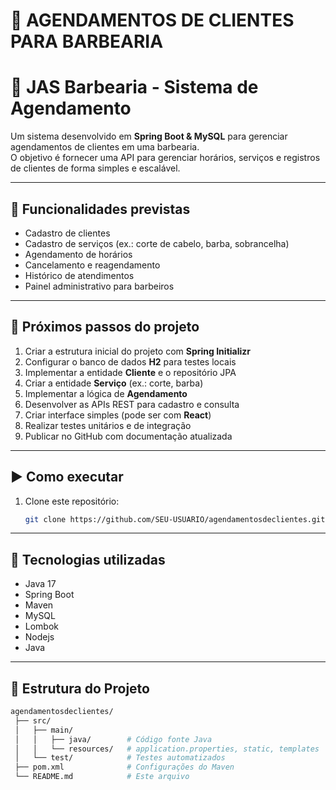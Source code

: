 # 📌 AGENDAMENTOS DE CLIENTES PARA BARBEARIA

# 💈 JAS Barbearia - Sistema de Agendamento  

Um sistema desenvolvido em **Spring Boot & MySQL** para gerenciar agendamentos de clientes em uma barbearia.  
O objetivo é fornecer uma API para gerenciar horários, serviços e registros de clientes de forma simples e escalável. 

---

## 🚀 Funcionalidades previstas
- Cadastro de clientes  
- Cadastro de serviços (ex.: corte de cabelo, barba, sobrancelha)  
- Agendamento de horários  
- Cancelamento e reagendamento  
- Histórico de atendimentos  
- Painel administrativo para barbeiros  

---

## 📌 Próximos passos do projeto
1. Criar a estrutura inicial do projeto com **Spring Initializr**  
2. Configurar o banco de dados **H2** para testes locais  
3. Implementar a entidade **Cliente** e o repositório JPA  
4. Criar a entidade **Serviço** (ex.: corte, barba)  
5. Implementar a lógica de **Agendamento**  
6. Desenvolver as APIs REST para cadastro e consulta  
7. Criar interface simples (pode ser com **React**)
8. Realizar testes unitários e de integração  
9. Publicar no GitHub com documentação atualizada  

---

## ▶️ Como executar
1. Clone este repositório:  
   ```bash
   git clone https://github.com/SEU-USUARIO/agendamentosdeclientes.git

---

## 🚀 Tecnologias utilizadas
- Java 17
- Spring Boot
- Maven
- MySQL 
- Lombok
- Nodejs
- Java

---

## 📂 Estrutura do Projeto
```bash
agendamentosdeclientes/
 ├── src/
 │   ├── main/
 │   │   ├── java/        # Código fonte Java
 │   │   └── resources/   # application.properties, static, templates
 │   └── test/            # Testes automatizados
 ├── pom.xml              # Configurações do Maven
 └── README.md            # Este arquivo

